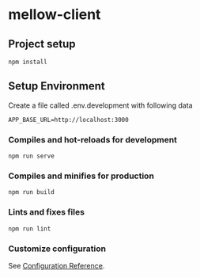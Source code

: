 # mellow-client

## Project setup

```
npm install
```

## Setup Environment

Create a file called .env.development with following data

```
APP_BASE_URL=http://localhost:3000
```

### Compiles and hot-reloads for development

```
npm run serve
```

### Compiles and minifies for production

```
npm run build
```

### Lints and fixes files

```
npm run lint
```

### Customize configuration

See [Configuration Reference](https://cli.vuejs.org/config/).

